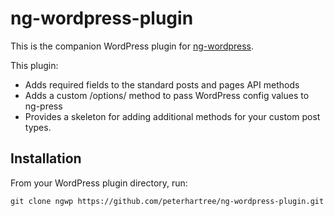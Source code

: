 # ng-wordpress-plugin

This is the companion WordPress plugin for [ng-wordpress](https://github.com/peterhartree/ng-wordpress).

This plugin:

- Adds required fields to the standard posts and pages API methods
- Adds a custom /options/ method to pass WordPress config values to ng-press
- Provides a skeleton for adding additional methods for your custom post types.

## Installation
From your WordPress plugin directory, run:

`git clone ngwp https://github.com/peterhartree/ng-wordpress-plugin.git`